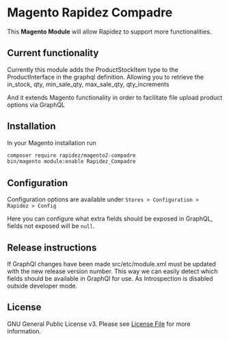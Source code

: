 # Magento Rapidez Compadre

This **Magento Module** will allow Rapidez to support more functionalities.

## Current functionality

Currently this module adds the ProductStockItem type to the ProductInterface in the graphql definition.
Allowing you to retrieve the in_stock, qty, min_sale_qty, max_sale_qty, qty_increments

And it extends Magento functionality in order to facilitate file upload product options via GraphQL

## Installation

In your Magento installation run
```bash
composer require rapidez/magento2-compadre
bin/magento module:enable Rapidez_Compadre
```

## Configuration

Configuration options are available under `Stores > Configuration > Rapidez > Config`

Here you can configure what extra fields should be exposed in GraphQL, fields not exposed will be `null`.

## Release instructions

If GraphQl changes have been made src/etc/module.xml must be updated with the new release version number.
This way we can easily detect which fields should be available in GraphQl for use. As Introspection is disabled outside developer mode.

## License

GNU General Public License v3. Please see [License File](LICENSE) for more information.
